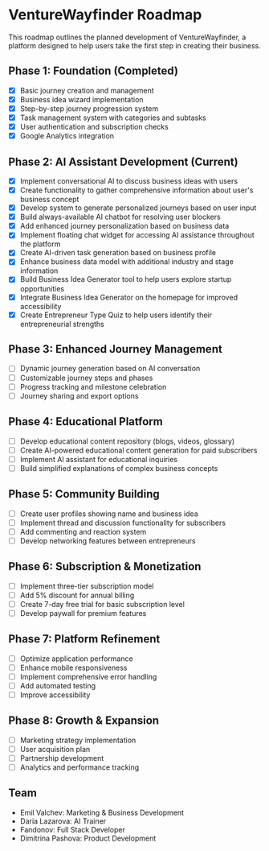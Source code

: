 
# VentureWayfinder Roadmap

This roadmap outlines the planned development of VentureWayfinder, a platform designed to help users take the first step in creating their business.

## Phase 1: Foundation (Completed)
- [x] Basic journey creation and management
- [x] Business idea wizard implementation
- [x] Step-by-step journey progression system
- [x] Task management system with categories and subtasks
- [x] User authentication and subscription checks
- [x] Google Analytics integration

## Phase 2: AI Assistant Development (Current)
- [x] Implement conversational AI to discuss business ideas with users
- [x] Create functionality to gather comprehensive information about user's business concept
- [x] Develop system to generate personalized journeys based on user input
- [x] Build always-available AI chatbot for resolving user blockers
- [x] Add enhanced journey personalization based on business data
- [x] Implement floating chat widget for accessing AI assistance throughout the platform
- [x] Create AI-driven task generation based on business profile
- [x] Enhance business data model with additional industry and stage information
- [x] Build Business Idea Generator tool to help users explore startup opportunities
- [x] Integrate Business Idea Generator on the homepage for improved accessibility
- [x] Create Entrepreneur Type Quiz to help users identify their entrepreneurial strengths

## Phase 3: Enhanced Journey Management
- [ ] Dynamic journey generation based on AI conversation
- [ ] Customizable journey steps and phases
- [ ] Progress tracking and milestone celebration
- [ ] Journey sharing and export options

## Phase 4: Educational Platform
- [ ] Develop educational content repository (blogs, videos, glossary)
- [ ] Create AI-powered educational content generation for paid subscribers
- [ ] Implement AI assistant for educational inquiries
- [ ] Build simplified explanations of complex business concepts

## Phase 5: Community Building
- [ ] Create user profiles showing name and business idea
- [ ] Implement thread and discussion functionality for subscribers
- [ ] Add commenting and reaction system
- [ ] Develop networking features between entrepreneurs

## Phase 6: Subscription & Monetization
- [ ] Implement three-tier subscription model
- [ ] Add 5% discount for annual billing
- [ ] Create 7-day free trial for basic subscription level
- [ ] Develop paywall for premium features

## Phase 7: Platform Refinement
- [ ] Optimize application performance
- [ ] Enhance mobile responsiveness
- [ ] Implement comprehensive error handling
- [ ] Add automated testing
- [ ] Improve accessibility

## Phase 8: Growth & Expansion
- [ ] Marketing strategy implementation
- [ ] User acquisition plan
- [ ] Partnership development
- [ ] Analytics and performance tracking

## Team
- Emil Valchev: Marketing & Business Development
- Daria Lazarova: AI Trainer
- Fandonov: Full Stack Developer
- Dimitrina Pashova: Product Development

